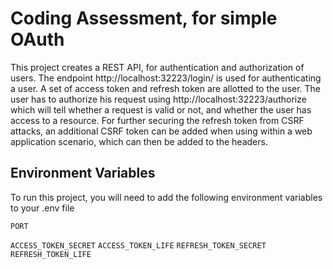 
# Coding Assessment, for simple OAuth

This project creates a REST API, for authentication and
authorization of users. The endpoint http://localhost:32223/login/
is used for authenticating a user. A set of access token and refresh token
are allotted to the user. The user has to authorize his request
using http://localhost:32223/authorize which will tell whether a 
request is valid or not, and whether the user has access to a resource.
For further securing the refresh token from CSRF attacks, an additional CSRF token
can be added when using within a web application scenario, which can then be
added to the headers.
## Environment Variables

To run this project, you will need to add the following environment variables to your .env file

`PORT`

`ACCESS_TOKEN_SECRET`
`ACCESS_TOKEN_LIFE`
`REFRESH_TOKEN_SECRET`
`REFRESH_TOKEN_LIFE`

